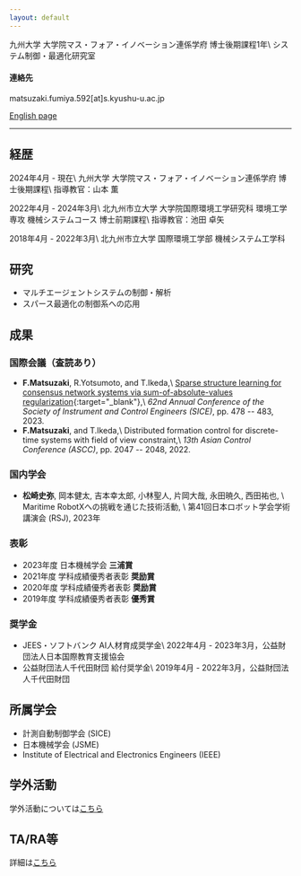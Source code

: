```yaml
---
layout: default
---
```


九州大学 大学院マス・フォア・イノベーション連係学府 博士後期課程1年\\
システム制御・最適化研究室

#### 連絡先
matsuzaki.fumiya.592[at]s.kyushu-u.ac.jp

[English page](./index)

---

## 経歴
2024年4月 - 現在\\
九州大学 大学院マス・フォア・イノベーション連係学府 博士後期課程\\
指導教官：山本 薫

2022年4月 - 2024年3月\\
北九州市立大学 大学院国際環境工学研究科 環境工学専攻 機械システムコース 博士前期課程\\
指導教官：池田 卓矢

2018年4月 - 2022年3月\\
北九州市立大学 国際環境工学部 機械システム工学科

## 研究
* マルチエージェントシステムの制御・解析
* スパース最適化の制御系への応用

## 成果
### 国際会議（査読あり）
* __F.Matsuzaki__, R.Yotsumoto, and T.Ikeda,\\
  [Sparse structure learning for consensus network systems via sum-of-absolute-values regularization](https://ieeexplore.ieee.org/document/10354244){:target="_blank"},\\
  _62nd Annual Conference of the Society of Instrument and Control Engineers (SICE)_, pp. 478 -- 483, 2023.
* __F.Matsuzaki__, and T.Ikeda,\\
  Distributed formation control for discrete-time systems with field of view constraint,\\
  _13th Asian Control Conference (ASCC)_, pp. 2047 -- 2048, 2022.

### 国内学会
* __松崎史弥__, 岡本健太, 吉本幸太郎, 小林聖人, 片岡大哉, 永田暁久, 西田祐也, \\
  Maritime RobotXへの挑戦を通じた技術活動, \\
  第41回日本ロボット学会学術講演会 (RSJ), 2023年

### 表彰
* 2023年度 日本機械学会 <b>三浦賞</b>
* 2021年度 学科成績優秀者表彰 <b>奨励賞</b>
* 2020年度 学科成績優秀者表彰 <b>奨励賞</b>
* 2019年度 学科成績優秀者表彰 <b>優秀賞</b>

### 奨学金
* JEES・ソフトバンク AI人材育成奨学金\\
  2022年4月 - 2023年3月，公益財団法人日本国際教育支援協会
* 公益財団法人千代田財団 給付奨学金\\
  2019年4月 - 2022年3月，公益財団法人千代田財団

## 所属学会
* 計測自動制御学会 (SICE)
* 日本機械学会 (JSME)
* Institute of Electrical and Electronics Engineers (IEEE)

## 学外活動
学外活動については[こちら](./activities_JP)

## TA/RA等
詳細は[こちら](./assistant_JP)
